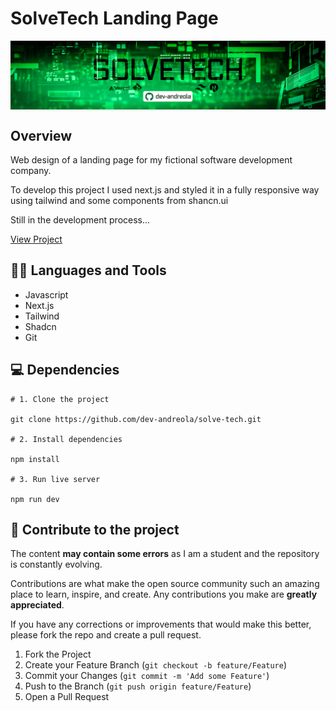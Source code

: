 # SolveTech Landing Page

<img src="./public/readme-banner.png" align="center"/>

## Overview

Web design of a landing page for my fictional software development company.

To develop this project I used next.js and styled it in a fully responsive way using tailwind and some components from shancn.ui

Still in the development process...

[View Project](https://solve-tech.vercel.app/)

## :man_mechanic: Languages and Tools

- Javascript
- Next.js
- Tailwind
- Shadcn
- Git

<!-- ## :paintbrush: Layout

### :desktop_computer: Desktop

<img src="src/assets/readme-layout-desktop.jpg"/>

### :iphone: Mobile

<img src="src/assets/readme-layout-mobile.jpg" /> -->

## :computer: Dependencies

```shell
# 1. Clone the project

git clone https://github.com/dev-andreola/solve-tech.git

# 2. Install dependencies

npm install

# 3. Run live server

npm run dev
```

## :triangular_flag_on_post: Contribute to the project

The content **may contain some errors** as I am a student and the repository is constantly evolving.

Contributions are what make the open source community such an amazing place to learn, inspire, and create. Any contributions you make are **greatly appreciated**.

If you have any corrections or improvements that would make this better, please fork the repo and create a pull request.

1. Fork the Project
2. Create your Feature Branch (`git checkout -b feature/Feature`)
3. Commit your Changes (`git commit -m 'Add some Feature'`)
4. Push to the Branch (`git push origin feature/Feature`)
5. Open a Pull Request
